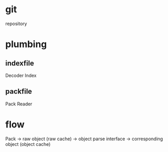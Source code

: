 # git

repository

# plumbing

## indexfile

Decoder
Index

## packfile

Pack
Reader

# flow

Pack -> raw object (raw cache) -> object parse interface -> corresponding object (object cache)
